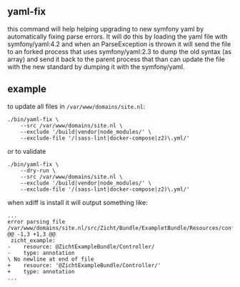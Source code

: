 ## yaml-fix

this command will help helping upgrading to new symfony yaml by automatically fixing parse errors. It will do this by loading the yaml file with symfony/yaml:4.2 and when an ParseException is thrown it will send the file to an forked process that uses symfony/yaml:2.3 to dump the old syntax (as array) and send it back to the parent process that than can update the file with the new standard by dumping it with the symfony/yaml.


## example

to update all files in `/var/www/domains/site.nl`:

```
./bin/yaml-fix \
    --src /var/www/domains/site.nl \
    --exclude '/build|vendor|node_modules/' \
    --exclude-file '/(sass-lint|docker-compose|z2)\.yml/'
```

or to validate

```
./bin/yaml-fix \
    --dry-run \
    --src /var/www/domains/site.nl \
    --exclude '/build|vendor|node_modules/' \
    --exclude-file '/(sass-lint|docker-compose|z2)\.yml/'
```

when xdiff is install it will output something like:

```
...
error parsing file /var/www/domains/site.nl/src/Zicht/Bundle/ExampletBundle/Resources/config/routing.yml
@@ -1,3 +1,3 @@
 zicht_example:
-    resource: @ZichtExampleBundle/Controller/
-    type: annotation
\ No newline at end of file
+    resource: '@ZichtExampleBundle/Controller/'
+    type: annotation
...
```

